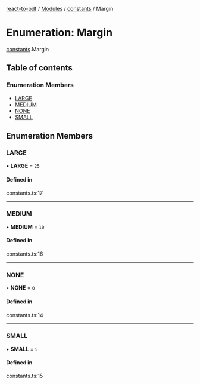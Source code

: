 [react-to-pdf](../README.md) / [Modules](../modules.md) / [constants](../modules/constants.md) / Margin

# Enumeration: Margin

[constants](../modules/constants.md).Margin

## Table of contents

### Enumeration Members

- [LARGE](constants.Margin.md#large)
- [MEDIUM](constants.Margin.md#medium)
- [NONE](constants.Margin.md#none)
- [SMALL](constants.Margin.md#small)

## Enumeration Members

### LARGE

• **LARGE** = ``25``

#### Defined in

constants.ts:17

___

### MEDIUM

• **MEDIUM** = ``10``

#### Defined in

constants.ts:16

___

### NONE

• **NONE** = ``0``

#### Defined in

constants.ts:14

___

### SMALL

• **SMALL** = ``5``

#### Defined in

constants.ts:15

